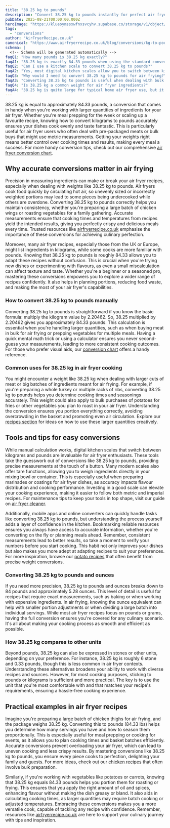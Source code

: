 ```yaml
---
title: "38.25 kg to pounds"
description: "Convert 38.25 kg to pounds instantly for perfect air fryer recipes. Get accurate measurements and cook like a pro with our easy guide."
pubDate: 2025-08-21T00:00:00.000Z
heroImage: "https://klueoymssxwfnxsvcyhv.supabase.co/storage/v1/object/public/Shmucket/38-25-kg-to-pounds.webp"
tags:
  - "conversions"
author: "AirFryerRecipe.co.uk"
canonical: "https://www.airfryerrecipe.co.uk/blog/conversions/kg-to-pounds/38-25-kg-to-pounds"
schema: |
  <!-- Schema will be generated automatically -->
faqQ1: "How many pounds is 38.25 kg exactly?"
faqA1: "38.25 kg is exactly 84.33 pounds when using the standard conversion factor of 1 kilogram equals 2.20462 pounds. This precise conversion is essential for air fryer cooking, as accurate measurements ensure even cooking and perfect results for large batches of ingredients."
faqQ2: "Can I use a kitchen scale to convert 38.25 kg to pounds?"
faqA2: "Yes, most digital kitchen scales allow you to switch between kilograms and pounds, making it easy to convert 38.25 kg to pounds directly. Simply set your scale to pounds, and it will display the equivalent weight, eliminating any manual calculation errors and ensuring accuracy for your air fryer recipes."
faqQ3: "Why would I need to convert 38.25 kg to pounds for air frying?"
faqA3: "Converting 38.25 kg to pounds is useful when dealing with bulk ingredients, such as large cuts of meat or big vegetable batches, ensuring proper portioning and cooking times in your air fryer. Accurate conversions prevent overcrowding the basket, promote even air circulation, and help you follow recipes correctly, leading to better texture and flavour."
faqQ4: "Is 38.25 kg a common weight for air fryer ingredients?"
faqA4: "38.25 kg is quite large for typical home air fryer use, but it might apply to bulk buying or meal prepping for events. While most air fryer recipes involve smaller quantities, understanding this conversion helps when scaling up recipes or working with pre-packaged items labelled in kilograms."
---
```

<p>38.25 kg is equal to approximately 84.33 pounds, a conversion that comes in handy when you're working with larger quantities of ingredients for your air fryer. Whether you're meal prepping for the week or scaling up a favourite recipe, knowing how to convert kilograms to pounds accurately ensures your dishes cook evenly and taste fantastic. This is particularly useful for air fryer users who often deal with pre-packaged meats or bulk buys that might use metric measurements. Getting your weights right means better control over cooking times and results, making every meal a success. For more handy conversion tips, check out our comprehensive <a href="https://www.airfryerrecipe.co.uk/air-fryer-conversion-chart">air fryer conversion chart</a>.</p>

<h2>Why accurate conversions matter in air frying</h2>
<p>Precision in measuring ingredients can make or break your air fryer recipes, especially when dealing with weights like 38.25 kg to pounds. Air fryers cook food quickly by circulating hot air, so unevenly sized or incorrectly weighted portions may lead to some pieces being undercooked while others are overdone. Converting 38.25 kg to pounds correctly helps you maintain consistency, whether you're preparing a large batch of chicken wings or roasting vegetables for a family gathering. Accurate measurements ensure that cooking times and temperatures from recipes yield the intended results, giving you perfectly crispy and delicious meals every time. Trusted resources like <a href="https://www.airfryerrecipe.co.uk/">airfryerrecipe.co.uk</a> emphasise the importance of these conversions for achieving culinary perfection.</p>

<p>Moreover, many air fryer recipes, especially those from the UK or Europe, might list ingredients in kilograms, while some cooks are more familiar with pounds. Knowing that 38.25 kg to pounds is roughly 84.33 allows you to adapt these recipes without confusion. This is crucial when you're trying new dishes or experimenting with flavours, as even a small miscalculation can affect texture and taste. Whether you're a beginner or a seasoned pro, mastering these conversions empowers you to explore a wider range of recipes confidently. It also helps in planning portions, reducing food waste, and making the most of your air fryer's capabilities.</p>

<h3>How to convert 38.25 kg to pounds manually</h3>
<p>Converting 38.25 kg to pounds is straightforward if you know the basic formula: multiply the kilogram value by 2.20462. So, 38.25 multiplied by 2.20462 gives you approximately 84.33 pounds. This calculation is essential when you're handling larger quantities, such as when buying meat in bulk for air frying or prepping vegetables for multiple meals. Having a quick mental math trick or using a calculator ensures you never second-guess your measurements, leading to more consistent cooking outcomes. For those who prefer visual aids, our <a href="https://www.airfryerrecipe.co.uk/air-fryer-conversion-chart">conversion chart</a> offers a handy reference.</p>

<h3>Common uses for 38.25 kg in air fryer cooking</h3>
<p>You might encounter a weight like 38.25 kg when dealing with larger cuts of meat or big batches of ingredients meant for air frying. For example, if you're preparing a whole turkey or multiple racks of ribs, converting 38.25 kg to pounds helps you determine cooking times and seasonings accurately. This weight could also apply to bulk purchases of potatoes for fries or other vegetables you plan to roast in your air fryer. Understanding the conversion ensures you portion everything correctly, avoiding overcrowding in the basket and promoting even air circulation. Explore our <a href="https://www.airfryerrecipe.co.uk/recipes">recipes section</a> for ideas on how to use these larger quantities creatively.</p>

<h2>Tools and tips for easy conversions</h2>
<p>While manual calculation works, digital kitchen scales that switch between kilograms and pounds are invaluable for air fryer enthusiasts. These tools take the guesswork out of conversions like 38.25 kg to pounds, providing precise measurements at the touch of a button. Many modern scales also offer tare functions, allowing you to weigh ingredients directly in your mixing bowl or container. This is especially useful when preparing marinades or coatings for air fryer dishes, as accuracy impacts flavour distribution and cooking performance. Investing in a good scale can elevate your cooking experience, making it easier to follow both metric and imperial recipes. For maintenance tips to keep your tools in top shape, visit our guide on <a href="https://www.airfryerrecipe.co.uk/air-fryer-cleaner">air fryer cleaner</a>.</p>

<p>Additionally, mobile apps and online converters can quickly handle tasks like converting 38.25 kg to pounds, but understanding the process yourself adds a layer of confidence in the kitchen. Bookmarking reliable resources ensures you always have access to accurate information, whether you're converting on the fly or planning meals ahead. Remember, consistent measurements lead to better results, so take a moment to verify your numbers before you start cooking. This habit not only improves your dishes but also makes you more adept at adapting recipes to suit your preferences. For more inspiration, browse our <a href="https://www.airfryerrecipe.co.uk/recipe-category/potatoes">potato recipes</a> that often benefit from precise weight conversions.</p>

<h3>Converting 38.25 kg to pounds and ounces</h3>
<p>If you need more precision, 38.25 kg to pounds and ounces breaks down to 84 pounds and approximately 5.28 ounces. This level of detail is useful for recipes that require exact measurements, such as baking or when working with expensive ingredients. In air frying, knowing the ounce equivalent can help with smaller portion adjustments or when dividing a large batch into individual servings. While most air fryer recipes focus on pounds or grams, having the full conversion ensures you're covered for any culinary scenario. It's all about making your cooking process as smooth and efficient as possible.</p>

<h3>How 38.25 kg compares to other units</h3>
<p>Beyond pounds, 38.25 kg can also be expressed in stones or other units, depending on your preference. For instance, 38.25 kg is roughly 6 stone and 0.33 pounds, though this is less common in air fryer contexts. Understanding these alternatives broadens your ability to work with diverse recipes and sources. However, for most cooking purposes, sticking to pounds or kilograms is sufficient and more practical. The key is to use the unit that you're most comfortable with and that matches your recipe's requirements, ensuring a hassle-free cooking experience.</p>

<h2>Practical examples in air fryer recipes</h2>
<p>Imagine you're preparing a large batch of chicken thighs for air frying, and the package weighs 38.25 kg. Converting this to pounds (84.33 lbs) helps you determine how many servings you have and how to season them proportionally. This is especially useful for meal prepping or cooking for events, as it allows you to plan cooking times and basket batches efficiently. Accurate conversions prevent overloading your air fryer, which can lead to uneven cooking and less crispy results. By mastering conversions like 38.25 kg to pounds, you ensure every piece cooks to perfection, delighting your family and guests. For more ideas, check out our <a href="https://www.airfryerrecipe.co.uk/recipe-category/chicken">chicken recipes</a> that often involve bulk preparation.</p>

<p>Similarly, if you're working with vegetables like potatoes or carrots, knowing that 38.25 kg equals 84.33 pounds helps you portion them for roasting or frying. This ensures that you apply the right amount of oil and spices, enhancing flavour without making the dish greasy or bland. It also aids in calculating cooking times, as larger quantities may require batch cooking or adjusted temperatures. Embracing these conversions makes you a more versatile cook, capable of tackling any recipe with confidence. Remember, resources like <a href="https://www.airfryerrecipe.co.uk/">airfryerrecipe.co.uk</a> are here to support your culinary journey with tips and inspiration.</p>
